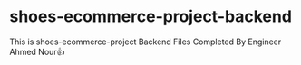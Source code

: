 # shoes-ecommerce-project-backend
This is shoes-ecommerce-project Backend Files Completed By Engineer Ahmed Nour👍
